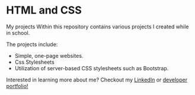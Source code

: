 # HTML and CSS
 My projects
Within this repository contains various projects I created while in school. 

The projects include:
- Simple, one-page websites.
- Css Stylesheets
- Utilization of server-based CSS stylesheets such as Bootstrap.

Interested in learning more about me? Checkout my [LinkedIn](https://www.linkedin.com/in/s-jacob-flaherty/) or [developer portfolio!](https://samjac0.github.io/)

